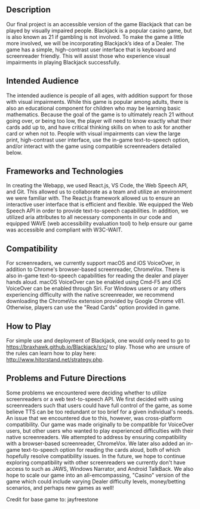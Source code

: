## Description
Our final project is an accessible version of the game Blackjack that can be played by visually impaired people. Blackjack is a popular casino game, but is also known as 21 if gambling is not involved. To make the game a little more involved, we will be incorporating Blackjack’s idea of a Dealer. The game has a simple, high-contrast user interface that is keyboard and screenreader friendly. This will assist those who experience visual impairments in playing Blackjack successfully.

## Intended Audience
The intended audience is people of all ages, with addition support for those with visual impairments. While this game is popular among adults, there is also an educational component for children who may be learning basic mathematics. Because the goal of the game is to ultimately reach 21 without going over, or being too low, the player will need to know exactly what their cards add up to, and have critical thinking skills on when to ask for another card or when not to. People with visual impairments can view the large print, high-contrast user interface, use the in-game text-to-speech option, and/or interact with the game using compatible screenreaders detailed below. 

## Frameworks and Technologies
In creating the Webapp, we used React.js, VS Code, the Web Speech API, and Git. This allowed us to collaborate as a team and utilize an environment we were familiar with. The React.js framework allowed us to ensure an interactive user interface that is efficient and flexible. We equipped the Web Speech API in order to provide text-to-speech capabilities. In addition, we utilized aria attributes to all necessary components in our code and equipped WAVE (web accessibility evaluation tool) to help ensure our game was accessible and compliant with W3C-WAIT.

## Compatibility
For screenreaders, we currently support macOS and iOS VoiceOver, in addition to Chrome's browser-based screenreader, ChromeVox. There is also in-game text-to-speech capabilities for reading the dealer and player hands aloud. macOS VoiceOver can be enabled using Cmd-F5 and iOS VoiceOver can be enabled through Siri. For Windows users or any others experiencing difficulty with the native screenreader, we recommend downloading the ChromeVox extension provided by Google Chrome v81. Otherwise, players can use the "Read Cards" option provided in game. 

## How to Play
For simple use and deployment of Blackjack, one would only need to go to https://braxhawk.github.io/Blackjack/src/ to play. Those who are unsure of the rules can learn how to play here: http://www.hitorstand.net/strategy.php.

## Problems and Future Directions
Some problems we encountered were deciding whether to utilize screenreaders or a web text-to-speech API. We first decided with using screenreaders such that users could have full control of the game, as some believe TTS can be too redundant or too brief for a given individual's needs. An issue that we encountered due to this, however, was cross-platform compatibility. Our game was made originally to be compatible for VoiceOver users, but other users who wanted to play experienced difficulties with their native screenreaders. We attempted to address by ensuring compatibility with a browser-based screenreader, ChromeVox. We later also added an in-game text-to-speech option for reading the cards aloud, both of which hopefully resolve compatibility issues. In the future, we hope to continue exploring compatibility with other screenreaders we currently don't have access to such as JAWS, Windows Narrator, and Android TalkBack. We also hope to scale our game into an all-emcompassing, "Casino" version of the game which could include varying Dealer difficulty levels, money/betting scenarios, and perhaps new games as well!


Credit for base game to: jayfreestone
